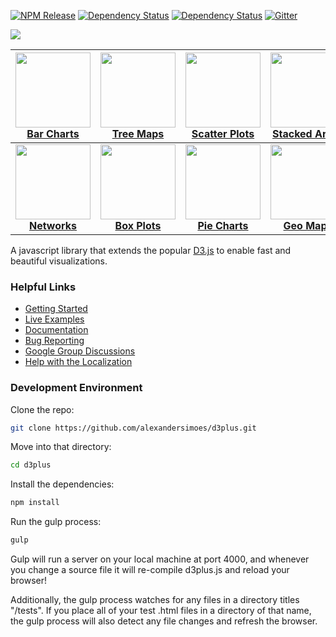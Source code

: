 [![NPM Release](http://img.shields.io/npm/v/d3plus.svg?style=flat-square)](https://www.npmjs.org/package/d3plus)
[![Dependency Status](http://img.shields.io/david/alexandersimoes/d3plus.svg?style=flat-square)](https://david-dm.org/alexandersimoes/d3plus)
[![Dependency Status](http://img.shields.io/david/dev/alexandersimoes/d3plus.svg?style=flat-square)](https://david-dm.org/alexandersimoes/d3plus#info=devDependencies)
[![Gitter](https://img.shields.io/gitter/room/nwjs/nw.js.svg?style=flat)](https://gitter.im/d3plus/)

<img src="https://d3plus.org/assets/img/facebook.jpg">

| <a href="https://d3plus.org/examples/basic/32517cfde67270c99092/"><img src="https://gist.githubusercontent.com/davelandry/32517cfde67270c99092/raw/thumbnail.png" width="120px"><br>Bar Charts</a> | <a href="https://d3plus.org/examples/basic/9029130/"><img src="https://gist.githubusercontent.com/davelandry/9029130/raw/thumbnail.png" width="120px"><br>Tree Maps</a> | <a href="https://d3plus.org/examples/basic/9029781/"><img src="https://gist.githubusercontent.com/davelandry/9029781/raw/thumbnail.png" width="120px"><br>Scatter Plots</a> | <a href="https://d3plus.org/examples/basic/9029462/"><img src="https://gist.githubusercontent.com/davelandry/9029462/raw/thumbnail.png" width="120px"><br>Stacked Areas</a> | <a href="https://d3plus.org/examples/basic/9037371/"><img src="https://gist.githubusercontent.com/davelandry/9037371/raw/thumbnail.png" width="120px"><br>Line Plots</a> |
| :-: | :-: | :-: | :-: | :-: |
| <a href="https://d3plus.org/examples/basic/9042919/"><img src="https://gist.githubusercontent.com/davelandry/9042919/raw/thumbnail.png" width="120px"><br>**Networks**</a> | <a href="https://d3plus.org/examples/basic/78018ce8c3787d4e30d9/"><img src="https://gist.githubusercontent.com/davelandry/78018ce8c3787d4e30d9/raw/thumbnail.png" width="120px"><br>**Box Plots**</a> | <a href="https://d3plus.org/examples/basic/33fc382f1f1913682ec1/"><img src="https://gist.githubusercontent.com/davelandry/33fc382f1f1913682ec1/raw/thumbnail.png" width="120px"><br>**Pie Charts**</a> | <a href="https://d3plus.org/examples/basic/9042807/"><img src="https://gist.githubusercontent.com/davelandry/9042807/raw/thumbnail.png" width="120px"><br>**Geo Maps**</a> | <a href="https://d3plus.org/examples/basic/b197f489fb0fc2093fee/"><img src="https://gist.githubusercontent.com/davelandry/b197f489fb0fc2093fee/raw/thumbnail.png" width="120px"><br>**Bubbles**</a> |

A javascript library that extends the popular [D3.js](http://d3js.org) to enable fast and beautiful visualizations.

### Helpful Links
* [Getting Started](https://d3plus.org/blog/getting-started/2014/06/12/getting-started-1/)
* [Live Examples](https://d3plus.org/examples/)
* [Documentation](https://github.com/alexandersimoes/d3plus/wiki)
* [Bug Reporting](https://github.com/alexandersimoes/d3plus/issues?state=open)
* [Google Group Discussions](https://groups.google.com/forum/#!forum/d3plus)
* [Help with the Localization](https://docs.google.com/spreadsheets/d/1JPFkLTDqnF3azUU2ssWs_M918Rr1mXIR-Flh8ccjYlo/edit#gid=0)

### Development Environment

Clone the repo:
```sh
git clone https://github.com/alexandersimoes/d3plus.git
```

Move into that directory:
```sh
cd d3plus
```

Install the dependencies:
```sh
npm install
```

Run the gulp process:
```sh
gulp
```

Gulp will run a server on your local machine at port 4000, and whenever you change a source file it will re-compile d3plus.js and reload your browser!

Additionally, the gulp process watches for any files in a directory titles "/tests". If you place all of your test .html files in a directory of that name, the gulp process will also detect any file changes and refresh the browser.

